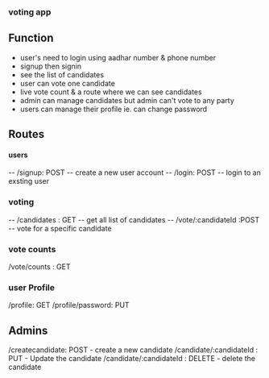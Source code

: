 ### voting app

## Function

- user's need to login using aadhar number & phone number
- signup then signin
- see the list of candidates
- user can vote one candidate
- live vote count & a route where we can see candidates
- admin can manage candidates but admin can't vote to any party
- users can manage their profile ie. can change password

## Routes

#### users

-- /signup: POST -- create a new user account
-- /login: POST -- login to an exsting user

### voting

-- /candidates : GET -- get all list of candidates
-- /vote/:candidateId :POST -- vote for a specific candidate

### vote counts

/vote/counts : GET

### user Profile

/profile: GET
/profile/password: PUT

## Admins

/createcandidate: POST - create a new candidate
/candidate/:candidateId : PUT - Update the candidate
/candidate/:candidateId : DELETE - delete the candidate
